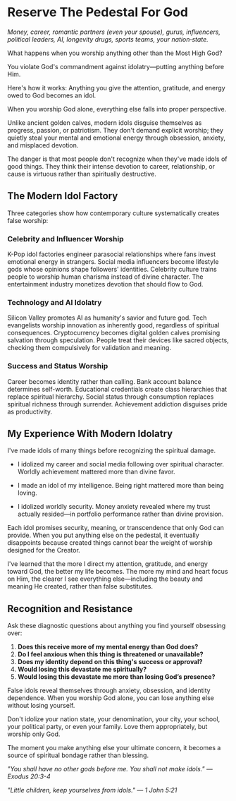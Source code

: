 # Reserve The Pedestal For God

*Money, career, romantic partners (even your spouse), gurus, influencers, political leaders, AI, longevity drugs, sports teams, your nation‑state.*

What happens when you worship anything other than the Most High God?

You violate God's commandment against idolatry—putting anything before Him.

Here's how it works: Anything you give the attention, gratitude, and energy owed to God becomes an idol.

When you worship God alone, everything else falls into proper perspective.

Unlike ancient golden calves, modern idols disguise themselves as progress, passion, or patriotism. They don't demand explicit worship; they quietly steal your mental and emotional energy through obsession, anxiety, and misplaced devotion.

The danger is that most people don't recognize when they've made idols of good things. They think their intense devotion to career, relationship, or cause is virtuous rather than spiritually destructive.

## The Modern Idol Factory

Three categories show how contemporary culture systematically creates false worship:

### Celebrity and Influencer Worship
K-Pop idol factories engineer parasocial relationships where fans invest emotional energy in strangers. Social media influencers become lifestyle gods whose opinions shape followers' identities. Celebrity culture trains people to worship human charisma instead of divine character. The entertainment industry monetizes devotion that should flow to God.

### Technology and AI Idolatry
Silicon Valley promotes AI as humanity's savior and future god. Tech evangelists worship innovation as inherently good, regardless of spiritual consequences. Cryptocurrency becomes digital golden calves promising salvation through speculation. People treat their devices like sacred objects, checking them compulsively for validation and meaning.

### Success and Status Worship
Career becomes identity rather than calling. Bank account balance determines self-worth. Educational credentials create class hierarchies that replace spiritual hierarchy. Social status through consumption replaces spiritual richness through surrender. Achievement addiction disguises pride as productivity.

## My Experience With Modern Idolatry

I've made idols of many things before recognizing the spiritual damage.

- I idolized my career and social media following over spiritual character. Worldly achievement mattered more than divine favor.

- I made an idol of my intelligence. Being right mattered more than being loving.

- I idolized worldly security. Money anxiety revealed where my trust actually resided—in portfolio performance rather than divine provision.

Each idol promises security, meaning, or transcendence that only God can provide. When you put anything else on the pedestal, it eventually disappoints because created things cannot bear the weight of worship designed for the Creator.

I've learned that the more I direct my attention, gratitude, and energy toward God, the better my life becomes. The more my mind and heart focus on Him, the clearer I see everything else—including the beauty and meaning He created, rather than false substitutes.

## Recognition and Resistance

Ask these diagnostic questions about anything you find yourself obsessing over:

1. **Does this receive more of my mental energy than God does?**
2. **Do I feel anxious when this thing is threatened or unavailable?**
3. **Does my identity depend on this thing's success or approval?**
4. **Would losing this devastate me spiritually?**
5. **Would losing this devastate me more than losing God’s presence?**

False idols reveal themselves through anxiety, obsession, and identity dependence. When you worship God alone, you can lose anything else without losing yourself.

Don't idolize your nation state, your denomination, your city, your school, your political party, or even your family. Love them appropriately, but worship only God.

The moment you make anything else your ultimate concern, it becomes a source of spiritual bondage rather than blessing.
 
*"You shall have no other gods before me. You shall not make idols." — Exodus 20:3-4*

*"Little children, keep yourselves from idols." — 1 John 5:21*
